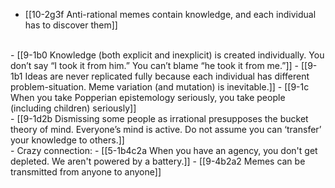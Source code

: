 - [[10-2g3f Anti-rational memes contain knowledge, and each individual has to discover them]]
<br>
- [[9-1b0 Knowledge (both explicit and inexplicit) is created individually. You don’t say “I took it from him.” You can’t blame “he took it from me.”]]
- [[9-1b1 Ideas are never replicated fully because each individual has different problem-situation. Meme variation (and mutation) is inevitable.]]
- [[9-1c When you take Popperian epistemology seriously, you take people (including children) seriously]]
<br>
- [[9-1d2b Dismissing some people as irrational presupposes the bucket theory of mind. Everyone’s mind is active. Do not assume you can ‘transfer’ your knowledge to others.]]
<br>
- Crazy connection:
- [[5-1b4c2a When you have an agency, you don't get depleted. We aren't powered by a battery.]]
- [[9-4b2a2 Memes can be transmitted from anyone to anyone]]
